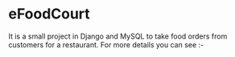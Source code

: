 # eFoodCourt
It is a small project in Django and MySQL to take food orders from customers for a restaurant.
For more details you can see :- 
